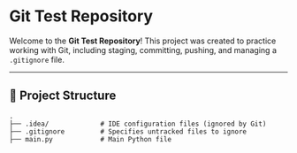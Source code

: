 # Git Test Repository

Welcome to the **Git Test Repository**! This project was created to practice working with Git, including staging, committing, pushing, and managing a `.gitignore` file.

---

## 📂 Project Structure

```plaintext
.
├── .idea/             # IDE configuration files (ignored by Git)
├── .gitignore         # Specifies untracked files to ignore
├── main.py            # Main Python file
